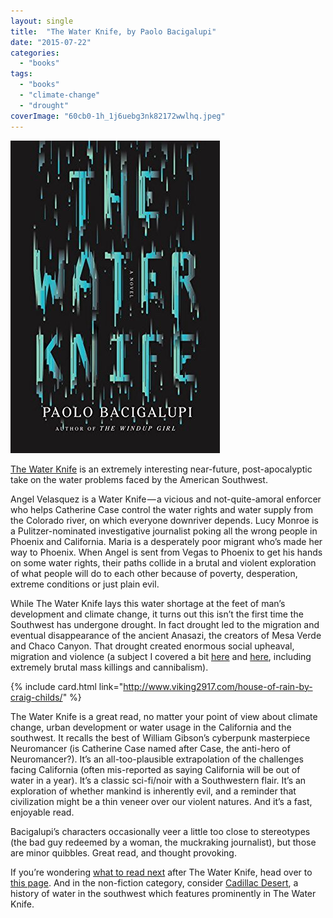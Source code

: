 ```yaml
---
layout: single
title:  "The Water Knife, by Paolo Bacigalupi"
date: "2015-07-22"
categories: 
  - "books"
tags: 
  - "books"
  - "climate-change"
  - "drought"
coverImage: "60cb0-1h_1j6uebg3nk82172wwlhq.jpeg"
---
```


![](/assets/images/60cb0-1h_1j6uebg3nk82172wwlhq.jpeg)

[The Water Knife](http://www.thehawaiiproject.com/book/The-Water-Knife--by--Paolo-Bacigalupi--46654) is an extremely interesting near-future, post-apocalyptic take on the water problems faced by the American Southwest.

Angel Velasquez is a Water Knife — a vicious and not-quite-amoral enforcer who helps Catherine Case control the water rights and water supply from the Colorado river, on which everyone downriver depends. Lucy Monroe is a Pulitzer-nominated investigative journalist poking all the wrong people in Phoenix and California. Maria is a desperately poor migrant who’s made her way to Phoenix. When Angel is sent from Vegas to Phoenix to get his hands on some water rights, their paths collide in a brutal and violent exploration of what people will do to each other because of poverty, desperation, extreme conditions or just plain evil.

While The Water Knife lays this water shortage at the feet of man’s development and climate change, it turns out this isn’t the first time the Southwest has undergone drought. In fact drought led to the migration and eventual disappearance of the ancient Anasazi, the creators of Mesa Verde and Chaco Canyon. That drought created enormous social upheaval, migration and violence (a subject I covered a bit [here](http://www.viking2917.com/its-right-under-your-nose/) and [here](http://www.viking2917.com/house-of-rain-by-craig-childs/), including extremely brutal mass killings and cannibalism).

{% include card.html link="http://www.viking2917.com/house-of-rain-by-craig-childs/" %}

The Water Knife is a great read, no matter your point of view about climate change, urban development or water usage in the California and the southwest. It recalls the best of William Gibson’s cyberpunk masterpiece Neuromancer (is Catherine Case named after Case, the anti-hero of Neuromancer?). It’s an all-too-plausible extrapolation of the challenges facing California (often mis-reported as saying California will be out of water in a year). It’s a classic sci-fi/noir with a Southwestern flair. It’s an exploration of whether mankind is inherently evil, and a reminder that civilization might be a thin veneer over our violent natures. And it’s a fast, enjoyable read.

Bacigalupi’s characters occasionally veer a little too close to stereotypes (the bad guy redeemed by a woman, the muckraking journalist), but those are minor quibbles. Great read, and thought provoking.

If you’re wondering [what to read next](http://www.thehawaiiproject.com/what-should-I-read-next-after--The-Water-Knife--46654) after The Water Knife, head over to [this page](http://www.thehawaiiproject.com/what-should-I-read-next-after%E2%80%93The-Water-Knife%E2%80%9346654). And in the non-fiction category, consider [Cadillac Desert](http://www.thehawaiiproject.com/book/Cadillac-Desert-The-American-West-and-Its-Disappearing-Water--by--Marc-Reisner--39168), a history of water in the southwest which features prominently in The Water Knife.

